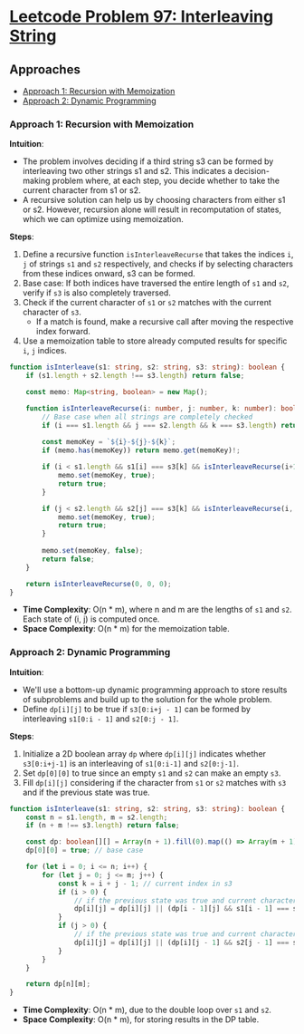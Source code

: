 # [Leetcode Problem 97: Interleaving String](https://leetcode.com/problems/interleaving-string/)

## Approaches
- [Approach 1: Recursion with Memoization](#approach-1-recursion-with-memoization)
- [Approach 2: Dynamic Programming](#approach-2-dynamic-programming)

### Approach 1: Recursion with Memoization

**Intuition**:  
- The problem involves deciding if a third string s3 can be formed by interleaving two other strings s1 and s2. This indicates a decision-making problem where, at each step, you decide whether to take the current character from s1 or s2.
- A recursive solution can help us by choosing characters from either s1 or s2. However, recursion alone will result in recomputation of states, which we can optimize using memoization.

**Steps**:
1. Define a recursive function `isInterleaveRecurse` that takes the indices `i`, `j` of strings `s1` and `s2` respectively, and checks if by selecting characters from these indices onward, s3 can be formed.
2. Base case: If both indices have traversed the entire length of `s1` and `s2`, verify if `s3` is also completely traversed.
3. Check if the current character of `s1` or `s2` matches with the current character of `s3`.
    - If a match is found, make a recursive call after moving the respective index forward.
4. Use a memoization table to store already computed results for specific `i`, `j` indices.

```typescript
function isInterleave(s1: string, s2: string, s3: string): boolean {
    if (s1.length + s2.length !== s3.length) return false;

    const memo: Map<string, boolean> = new Map();

    function isInterleaveRecurse(i: number, j: number, k: number): boolean {
        // Base case when all strings are completely checked
        if (i === s1.length && j === s2.length && k === s3.length) return true;
        
        const memoKey = `${i}-${j}-${k}`;
        if (memo.has(memoKey)) return memo.get(memoKey)!;

        if (i < s1.length && s1[i] === s3[k] && isInterleaveRecurse(i+1, j, k+1)) {
            memo.set(memoKey, true);
            return true;
        }

        if (j < s2.length && s2[j] === s3[k] && isInterleaveRecurse(i, j+1, k+1)) {
            memo.set(memoKey, true);
            return true;
        }
        
        memo.set(memoKey, false);
        return false;
    }

    return isInterleaveRecurse(0, 0, 0);
}

```

- **Time Complexity**: O(n * m), where n and m are the lengths of `s1` and `s2`. Each state of (i, j) is computed once.
- **Space Complexity**: O(n * m) for the memoization table.

### Approach 2: Dynamic Programming

**Intuition**:  
- We'll use a bottom-up dynamic programming approach to store results of subproblems and build up to the solution for the whole problem.
- Define `dp[i][j]` to be true if `s3[0:i+j - 1]` can be formed by interleaving `s1[0:i - 1]` and `s2[0:j - 1]`.

**Steps**:
1. Initialize a 2D boolean array `dp` where `dp[i][j]` indicates whether `s3[0:i+j-1]` is an interleaving of `s1[0:i-1]` and `s2[0:j-1]`.
2. Set `dp[0][0]` to true since an empty `s1` and `s2` can make an empty `s3`.
3. Fill `dp[i][j]` considering if the character from `s1` or `s2` matches with `s3` and if the previous state was true.

```typescript
function isInterleave(s1: string, s2: string, s3: string): boolean {
    const n = s1.length, m = s2.length;
    if (n + m !== s3.length) return false;

    const dp: boolean[][] = Array(n + 1).fill(0).map(() => Array(m + 1).fill(false));
    dp[0][0] = true; // base case

    for (let i = 0; i <= n; i++) {
        for (let j = 0; j <= m; j++) {
            const k = i + j - 1; // current index in s3
            if (i > 0) {
                // if the previous state was true and current character of s1 matches s3
                dp[i][j] = dp[i][j] || (dp[i - 1][j] && s1[i - 1] === s3[k]);
            }
            if (j > 0) {
                // if the previous state was true and current character of s2 matches s3
                dp[i][j] = dp[i][j] || (dp[i][j - 1] && s2[j - 1] === s3[k]);
            }
        }
    }

    return dp[n][m];
}

```

- **Time Complexity**: O(n * m), due to the double loop over `s1` and `s2`.
- **Space Complexity**: O(n * m), for storing results in the DP table.

